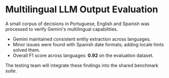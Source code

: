 # Multilingual LLM Output Evaluation

A small corpus of decisions in Portuguese, English and Spanish was processed to verify Gemini's multilingual capabilities.

- Gemini maintained consistent entity extraction across languages.
- Minor issues were found with Spanish date formats; adding locale hints solved them.
- Overall F1 score across languages: **0.92** on the evaluation dataset.

The testing team will integrate these findings into the shared benchmark suite.
